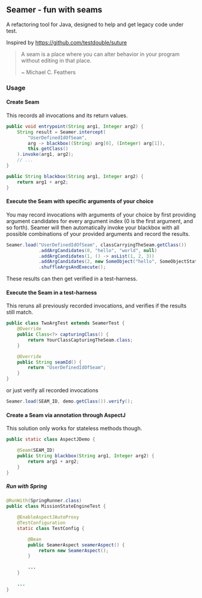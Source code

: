 Seamer - fun with seams
-----------------------

A refactoring tool for Java, designed to help and get legacy code under test.

Inspired by https://github.com/testdouble/suture

>A seam is a place where you can alter behavior in your program without editing in that place.
> 
>~ Michael C. Feathers

### Usage

#### Create Seam
This records all invocations and its return values.

```java
public void entrypoint(String arg1, Integer arg2) {
    String result = Seamer.intercept(
        "UserDefinedIdOfSeam",
        arg -> blackbox((String) arg[0], (Integer) arg[1]), 
        this.getClass()
    ).invoke(arg1, arg2);
    // ...
}

public String blackbox(String arg1, Integer arg2) {
    return arg1 + arg2;
}
```

#### Execute the Seam with specific arguments of your choice
You may record invocations with arguments of your choice by first providing argument candidates for every argument index (0 is the first argument, and so forth).
Seamer will then automatically invoke your blackbox with all possible combinations
of your provided arguments and record the results.
 
```java
Seamer.load("UserDefinedIdOfSeam", classCarryingTheSeam.getClass())
            .addArgCandidates(0, "hello", "world", null)
            .addArgCandidates(1, () -> asList(1, 2, 3))
            .addArgCandidates(2, new SomeObject("hello", SomeObjectState.READY))
            .shuffleArgsAndExecute();
```

These results can then get verified in a test-harness.

#### Execute the Seam in a test-harness
This reruns all previously recorded invocations, and verifies if the results still match.
```java
public class TwoArgTest extends SeamerTest {
    @Override
    public Class<?> capturingClass() {
        return YourClassCapturingTheSeam.class;
    }

    @Override
    public String seamId() {
        return "UserDefinedIdOfSeam";
    }
}
```
or just verify all recorded invocations
```java
Seamer.load(SEAM_ID, demo.getClass()).verify();
```

#### Create a Seam via annotation through AspectJ
This solution only works for stateless methods though.
```java
public static class AspectJDemo {

    @Seam(SEAM_ID)
    public String blackbox(String arg1, Integer arg2) {
        return arg1 + arg2;
    }
}
```

##### Run with Spring 
```java
@RunWith(SpringRunner.class)
public class MissionStateEngineTest {

    @EnableAspectJAutoProxy
    @TestConfiguration
    static class TestConfig {

        @Bean
        public SeamerAspect seamerAspect() {
            return new SeamerAspect();
        }
     
        ...   
    }
    
    ...
}
```

